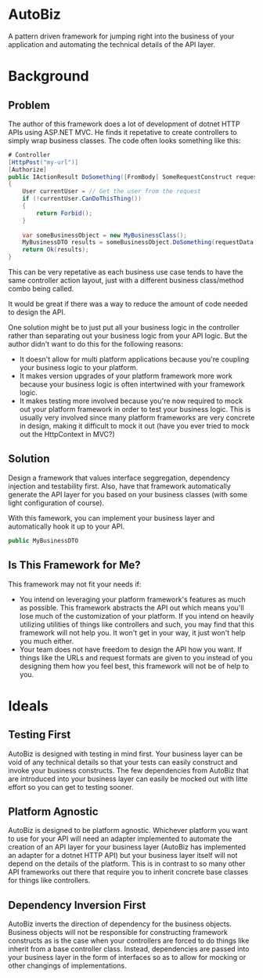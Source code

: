 # AutoBiz
A pattern driven framework for jumping right into the business of your application and automating the technical details of the API layer.

# Background

## Problem

The author of this framework does a lot of development of dotnet HTTP APIs using ASP.NET MVC. He finds it repetative to create controllers to simply wrap business classes. The code often looks something like this:

```cs
# Controller
[HttpPost("my-url")]
[Authorize]
public IActionResult DoSomething([FromBody] SomeRequestConstruct requestData)
{
    User currentUser = // Get the user from the request
    if (!currentUser.CanDoThisThing())
    {
        return Forbid();
    }
    
    var someBusinessObject = new MyBusinessClass();
    MyBusinessDTO results = someBusinessObject.DoSomething(requestData.SomeArgument, requestData.OtherArgument);
    return Ok(results);
}
```

This can be very repetative as each business use case tends to have the same controller action layout, just with a different business class/method combo being called.

It would be great if there was a way to reduce the amount of code needed to design the API.

One solution might be to just put all your business logic in the controller rather than separating out your business logic from your API logic. But the author didn't want to do this for the following reasons:

* It doesn't allow for multi platform applications because you're coupling your business logic to your platform.
* It makes version upgrades of your platform framework more work because your business logic is often intertwined with your framework logic.
* It makes testing more involved because you're now required to mock out your platform framework in order to test your business logic. This is usually very involved since many platform frameworks are very concrete in design, making it difficult to mock it out (have you ever tried to mock out the HttpContext in MVC?)

## Solution

Design a framework that values interface seggregation, dependency injection and testability first. Also, have that framework automatically generate the API layer for you based on your business classes (with some light configuration of course).

With this famework, you can implement your business layer and automatically hook it up to your API.

```cs
public MyBusinessDTO
```

## Is This Framework for Me?

This framework may not fit your needs if:

* You intend on leveraging your platform framework's features as much as possible.
    This framework abstracts the API out which means you'll lose much of the customization of your platform. If you intend on heavily utilizing utilities of things like controllers and such, you may find that this framework will not help you. It won't get in your way, it just won't help you much either.
* Your team does not have freedom to design the API how you want.
    If things like the URLs and request formats are given to you instead of you designing them how you feel best, this framework will not be of help to you.

# Ideals

## Testing First
AutoBiz is designed with testing in mind first. Your business layer can be void of any technical details so that your tests can easily construct and invoke your business constructs. The few dependencies from AutoBiz that are introduced into your business layer can easily be mocked out with litte effort so you can get to testing sooner.

## Platform Agnostic
AutoBiz is designed to be platform agnostic. Whichever platform you want to use for your API will need an adapter implemented to automate the creation of an API layer for your business layer (AutoBiz has implemented an adapter for a dotnet HTTP API) but your business layer itself will not depend on the details of the platform. This is in contrast to so many other API frameworks out there that require you to inherit concrete base classes for things like controllers.

## Dependency Inversion First
AutoBiz inverts the direction of dependency for the business objects. Business objects will not be responsible for constructing framework constructs as is the case when your controllers are forced to do things like inherit from a base controller class. Instead, dependencies are passed into your business layer in the form of interfaces so as to allow for mocking or other changings of implementations.